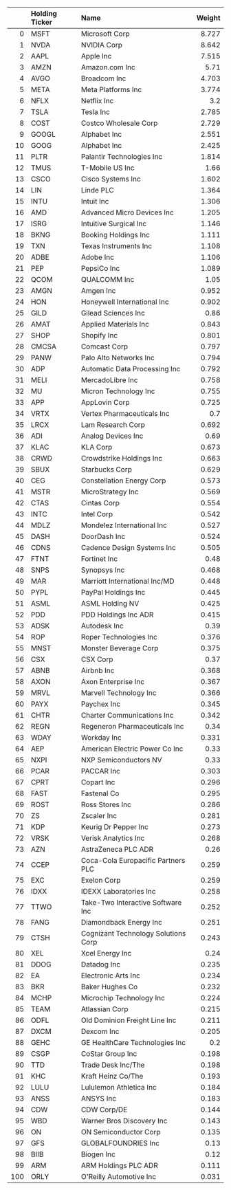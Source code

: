 |     | Holding Ticker   | Name                                |   Weight |
|----:|:-----------------|:------------------------------------|---------:|
|   0 | MSFT             | Microsoft Corp                      |    8.727 |
|   1 | NVDA             | NVIDIA Corp                         |    8.642 |
|   2 | AAPL             | Apple Inc                           |    7.515 |
|   3 | AMZN             | Amazon.com Inc                      |    5.71  |
|   4 | AVGO             | Broadcom Inc                        |    4.703 |
|   5 | META             | Meta Platforms Inc                  |    3.774 |
|   6 | NFLX             | Netflix Inc                         |    3.2   |
|   7 | TSLA             | Tesla Inc                           |    2.785 |
|   8 | COST             | Costco Wholesale Corp               |    2.729 |
|   9 | GOOGL            | Alphabet Inc                        |    2.551 |
|  10 | GOOG             | Alphabet Inc                        |    2.425 |
|  11 | PLTR             | Palantir Technologies Inc           |    1.814 |
|  12 | TMUS             | T-Mobile US Inc                     |    1.66  |
|  13 | CSCO             | Cisco Systems Inc                   |    1.602 |
|  14 | LIN              | Linde PLC                           |    1.364 |
|  15 | INTU             | Intuit Inc                          |    1.306 |
|  16 | AMD              | Advanced Micro Devices Inc          |    1.205 |
|  17 | ISRG             | Intuitive Surgical Inc              |    1.146 |
|  18 | BKNG             | Booking Holdings Inc                |    1.111 |
|  19 | TXN              | Texas Instruments Inc               |    1.108 |
|  20 | ADBE             | Adobe Inc                           |    1.106 |
|  21 | PEP              | PepsiCo Inc                         |    1.089 |
|  22 | QCOM             | QUALCOMM Inc                        |    1.05  |
|  23 | AMGN             | Amgen Inc                           |    0.952 |
|  24 | HON              | Honeywell International Inc         |    0.902 |
|  25 | GILD             | Gilead Sciences Inc                 |    0.86  |
|  26 | AMAT             | Applied Materials Inc               |    0.843 |
|  27 | SHOP             | Shopify Inc                         |    0.801 |
|  28 | CMCSA            | Comcast Corp                        |    0.797 |
|  29 | PANW             | Palo Alto Networks Inc              |    0.794 |
|  30 | ADP              | Automatic Data Processing Inc       |    0.792 |
|  31 | MELI             | MercadoLibre Inc                    |    0.758 |
|  32 | MU               | Micron Technology Inc               |    0.755 |
|  33 | APP              | AppLovin Corp                       |    0.725 |
|  34 | VRTX             | Vertex Pharmaceuticals Inc          |    0.7   |
|  35 | LRCX             | Lam Research Corp                   |    0.692 |
|  36 | ADI              | Analog Devices Inc                  |    0.69  |
|  37 | KLAC             | KLA Corp                            |    0.673 |
|  38 | CRWD             | Crowdstrike Holdings Inc            |    0.663 |
|  39 | SBUX             | Starbucks Corp                      |    0.629 |
|  40 | CEG              | Constellation Energy Corp           |    0.573 |
|  41 | MSTR             | MicroStrategy Inc                   |    0.569 |
|  42 | CTAS             | Cintas Corp                         |    0.554 |
|  43 | INTC             | Intel Corp                          |    0.542 |
|  44 | MDLZ             | Mondelez International Inc          |    0.527 |
|  45 | DASH             | DoorDash Inc                        |    0.524 |
|  46 | CDNS             | Cadence Design Systems Inc          |    0.505 |
|  47 | FTNT             | Fortinet Inc                        |    0.48  |
|  48 | SNPS             | Synopsys Inc                        |    0.468 |
|  49 | MAR              | Marriott International Inc/MD       |    0.448 |
|  50 | PYPL             | PayPal Holdings Inc                 |    0.445 |
|  51 | ASML             | ASML Holding NV                     |    0.425 |
|  52 | PDD              | PDD Holdings Inc ADR                |    0.415 |
|  53 | ADSK             | Autodesk Inc                        |    0.39  |
|  54 | ROP              | Roper Technologies Inc              |    0.376 |
|  55 | MNST             | Monster Beverage Corp               |    0.375 |
|  56 | CSX              | CSX Corp                            |    0.37  |
|  57 | ABNB             | Airbnb Inc                          |    0.368 |
|  58 | AXON             | Axon Enterprise Inc                 |    0.367 |
|  59 | MRVL             | Marvell Technology Inc              |    0.366 |
|  60 | PAYX             | Paychex Inc                         |    0.345 |
|  61 | CHTR             | Charter Communications Inc          |    0.342 |
|  62 | REGN             | Regeneron Pharmaceuticals Inc       |    0.34  |
|  63 | WDAY             | Workday Inc                         |    0.331 |
|  64 | AEP              | American Electric Power Co Inc      |    0.33  |
|  65 | NXPI             | NXP Semiconductors NV               |    0.33  |
|  66 | PCAR             | PACCAR Inc                          |    0.303 |
|  67 | CPRT             | Copart Inc                          |    0.296 |
|  68 | FAST             | Fastenal Co                         |    0.295 |
|  69 | ROST             | Ross Stores Inc                     |    0.286 |
|  70 | ZS               | Zscaler Inc                         |    0.281 |
|  71 | KDP              | Keurig Dr Pepper Inc                |    0.273 |
|  72 | VRSK             | Verisk Analytics Inc                |    0.268 |
|  73 | AZN              | AstraZeneca PLC ADR                 |    0.26  |
|  74 | CCEP             | Coca-Cola Europacific Partners PLC  |    0.259 |
|  75 | EXC              | Exelon Corp                         |    0.259 |
|  76 | IDXX             | IDEXX Laboratories Inc              |    0.258 |
|  77 | TTWO             | Take-Two Interactive Software Inc   |    0.252 |
|  78 | FANG             | Diamondback Energy Inc              |    0.251 |
|  79 | CTSH             | Cognizant Technology Solutions Corp |    0.243 |
|  80 | XEL              | Xcel Energy Inc                     |    0.24  |
|  81 | DDOG             | Datadog Inc                         |    0.235 |
|  82 | EA               | Electronic Arts Inc                 |    0.234 |
|  83 | BKR              | Baker Hughes Co                     |    0.232 |
|  84 | MCHP             | Microchip Technology Inc            |    0.224 |
|  85 | TEAM             | Atlassian Corp                      |    0.215 |
|  86 | ODFL             | Old Dominion Freight Line Inc       |    0.211 |
|  87 | DXCM             | Dexcom Inc                          |    0.205 |
|  88 | GEHC             | GE HealthCare Technologies Inc      |    0.2   |
|  89 | CSGP             | CoStar Group Inc                    |    0.198 |
|  90 | TTD              | Trade Desk Inc/The                  |    0.198 |
|  91 | KHC              | Kraft Heinz Co/The                  |    0.193 |
|  92 | LULU             | Lululemon Athletica Inc             |    0.184 |
|  93 | ANSS             | ANSYS Inc                           |    0.183 |
|  94 | CDW              | CDW Corp/DE                         |    0.144 |
|  95 | WBD              | Warner Bros Discovery Inc           |    0.143 |
|  96 | ON               | ON Semiconductor Corp               |    0.135 |
|  97 | GFS              | GLOBALFOUNDRIES Inc                 |    0.13  |
|  98 | BIIB             | Biogen Inc                          |    0.12  |
|  99 | ARM              | ARM Holdings PLC ADR                |    0.111 |
| 100 | ORLY             | O'Reilly Automotive Inc             |    0.031 |